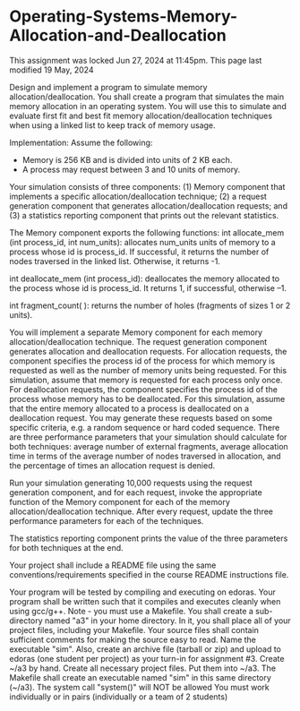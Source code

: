 # Operating-Systems-Memory-Allocation-and-Deallocation
This assignment was locked Jun 27, 2024 at 11:45pm.
This page last modified 19 May, 2024

Design and implement a program to simulate memory allocation/deallocation.
You shall create a program that simulates the main memory allocation in an operating system.  You will use 
this to simulate and evaluate first fit and best fit memory allocation/deallocation techniques when using 
a linked list to keep track of memory usage.

Implementation:
Assume the following:
-  Memory is 256 KB and is divided into units of 2 KB each.
-  A process may request between 3 and 10 units of memory.

Your simulation consists of three components: (1) Memory component that implements a specific 
allocation/deallocation technique; (2) a request generation component that generates allocation/deallocation
requests; and (3) a statistics reporting component that prints out the relevant statistics.

The Memory component exports the following functions:
int allocate_mem (int process_id, int num_units): allocates num_units units of memory to a process whose
id is process_id. If successful, it returns the number of nodes traversed in the linked list. Otherwise, 
it returns -1.

int deallocate_mem (int process_id): deallocates the memory allocated to the process whose id is 
process_id. It returns 1, if successful, otherwise –1.

int fragment_count( ): returns the number of holes (fragments of sizes 1 or 2 units). 

You will implement a separate Memory component for each memory allocation/deallocation technique. The 
request generation component generates allocation and deallocation requests. For allocation requests, the 
component specifies the process id of the process for which memory is requested as well as the number of 
memory units being requested. For this simulation, assume that memory is requested for each process only 
once. For deallocation requests, the component specifies the process id of the process whose memory has to 
be deallocated. For this simulation, assume that the entire memory allocated to a process is deallocated on 
a deallocation request. You may generate these requests based on some specific criteria, e.g. a random 
sequence or hard coded sequence. There are three performance parameters that your simulation should 
calculate for both techniques: average number of external fragments, average allocation time in terms of the
average number of nodes traversed in allocation, and the percentage of times an allocation request is denied.
 
Run your simulation generating 10,000 requests using the request generation component, and for each request,
invoke the appropriate function of the Memory component for each of the memory allocation/deallocation 
technique. After every request, update the three performance parameters for each of the techniques.

The statistics reporting component prints the value of the three parameters for both techniques at the end.

Your project shall include a README file using the same conventions/requirements specified in the course 
README instructions file.

Your program will be tested by compiling and executing on edoras. Your program shall be written such that it
compiles and executes cleanly when using gcc/g++. Note - you must use a Makefile. You shall create a 
sub-directory named "a3" in your home directory. In it, you shall place all of your project files, including
your Makefile. Your source files shall contain sufficient comments for making the source easy to read. Name
the executable "sim".  Also, create an archive file (tarball or zip) and upload to edoras (one student per
project) as your turn-in for assignment #3.
Create ~/a3 by hand.
Create all necessary project files. Put them into ~/a3.
The Makefile shall create an executable named "sim" in this same directory (~/a3).
The system call "system()" will NOT be allowed
You must work individually or in pairs (individually or a team of 2 students)
